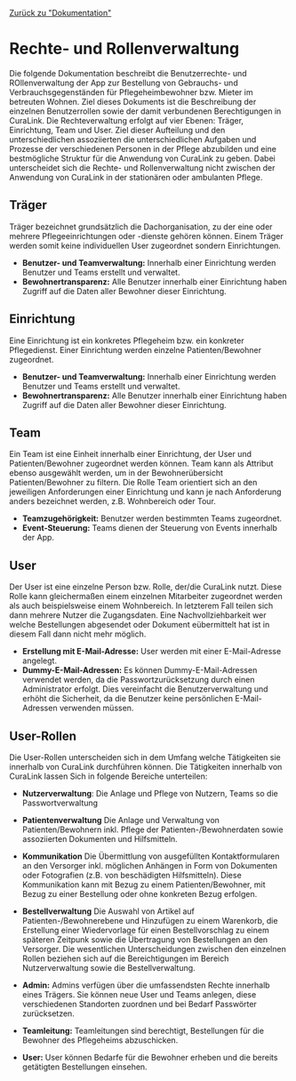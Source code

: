 [Zurück zu "Dokumentation"](README.md)

# Rechte- und Rollenverwaltung
Die folgende Dokumentation beschreibt die Benutzerrechte- und ROllenverwaltung der App zur Bestellung von Gebrauchs- und Verbrauchsgegenständen für Pflegeheimbewohner bzw. Mieter im betreuten Wohnen. Ziel dieses Dokuments ist die Beschreibung der einzelnen Benutzerrollen sowie der damit verbundenen Berechtigungen in CuraLink. Die Rechteverwaltung erfolgt auf vier Ebenen: Träger, Einrichtung, Team und User. Ziel dieser Aufteilung und den unterschiedlichen assoziierten die unterschiedlichen Aufgaben und Prozesse der verschiedenen Personen in der Pflege abzubilden und eine bestmögliche Struktur für die Anwendung von CuraLink zu geben. Dabei unterscheidet sich die Rechte- und Rollenverwaltung nicht zwischen der Anwendung von CuraLink in der stationären oder ambulanten Pflege. 

## Träger
Träger bezeichnet grundsätzlich die Dachorganisation, zu der eine oder mehrere Pflegeeinrichtungen oder -dienste gehören können. Einem Träger werden somit keine individuellen User zugeordnet sondern Einrichtungen.  
* **Benutzer- und Teamverwaltung:** Innerhalb einer Einrichtung werden Benutzer und Teams erstellt und verwaltet.
* **Bewohnertransparenz:** Alle Benutzer innerhalb einer Einrichtung haben Zugriff auf die Daten aller Bewohner dieser Einrichtung.

## Einrichtung
Eine Einrichtung ist ein konkretes Pflegeheim bzw. ein konkreter Pflegedienst. Einer Einrichtung werden einzelne Patienten/Bewohner zugeordnet.  
* **Benutzer- und Teamverwaltung:** Innerhalb einer Einrichtung werden Benutzer und Teams erstellt und verwaltet.
* **Bewohnertransparenz:** Alle Benutzer innerhalb einer Einrichtung haben Zugriff auf die Daten aller Bewohner dieser Einrichtung.

## Team
Ein Team ist eine Einheit innerhalb einer Einrichtung, der User und Patienten/Bewohner zugeordnet werden können. Team kann als Attribut ebenso ausgewählt werden, um in der Bewohnerübersicht Patienten/Bewohner zu filtern. Die Rolle Team orientiert sich an den jeweiligen Anforderungen einer Einrichtung und kann je nach Anforderung anders bezeichnet werden, z.B. Wohnbereich oder Tour.  
* **Teamzugehörigkeit:** Benutzer werden bestimmten Teams zugeordnet.
* **Event-Steuerung:** Teams dienen der Steuerung von Events innerhalb der App.

## User
Der User ist eine einzelne Person bzw. Rolle, der/die CuraLink nutzt. Diese Rolle kann gleichermaßen einem einzelnen Mitarbeiter zugeordnet werden als auch beispielsweise einem Wohnbereich. In letzterem Fall teilen sich dann mehrere Nutzer die Zugangsdaten. Eine Nachvollziehbarkeit wer welche Bestellungen abgesendet oder Dokument eübermittelt hat ist in diesem Fall dann nicht mehr möglich.
- **Erstellung mit E-Mail-Adresse:** User werden mit einer E-Mail-Adresse angelegt.
- **Dummy-E-Mail-Adressen:** Es können Dummy-E-Mail-Adressen verwendet werden, da die Passwortzurücksetzung durch einen Administrator erfolgt. Dies vereinfacht die Benutzerverwaltung und erhöht die Sicherheit, da die Benutzer keine persönlichen E-Mail-Adressen verwenden müssen.

## User-Rollen
Die User-Rollen unterscheiden sich in dem Umfang welche Tätigkeiten sie innerhalb von CuraLink durchführen können. Die Tätigkeiten innerhalb von CuraLink lassen Sich in folgende Bereiche unterteilen: 
* **Nutzerverwaltung**: Die Anlage und Pflege von Nutzern, Teams so die Passwortverwaltung
* **Patientenverwaltung** Die Anlage und Verwaltung von Patienten/Bewohnern inkl. Pflege der Patienten-/Bewohnerdaten sowie assoziierten Dokumenten und Hilfsmitteln.
* **Kommunikation** Die Übermittlung von ausgefüllten Kontaktformularen an den Versorger inkl. möglichen Anhängen in Form von Dokumenten oder Fotografien (z.B. von beschädigten Hilfsmitteln). Diese Kommunikation kann mit Bezug zu einem Patienten/Bewohner, mit Bezug zu einer Bestellung oder ohne konkreten Bezug erfolgen. 
* **Bestellverwaltung** Die Auswahl von Artikel auf Patienten-/Bewohnerebene und Hinzufügen zu einem Warenkorb, die Erstellung einer Wiedervorlage für einen Bestellvorschlag zu einem späteren Zeitpunk sowie die Übertragung von Bestellungen an den Versorger.
Die wesentlichen Unterscheidungen zwischen den einzelnen Rollen beziehen sich auf die Bereichtigungen im Bereich Nutzerverwaltung sowie die Bestellverwaltung. 
  

* **Admin:** Admins verfügen über die umfassendsten Rechte innerhalb eines Trägers. Sie können neue User und Teams anlegen, diese verschiedenen Standorten zuordnen und bei Bedarf Passwörter zurücksetzen.
* **Teamleitung:** Teamleitungen sind berechtigt, Bestellungen für die Bewohner des Pflegeheims abzuschicken.
* **User:** User können Bedarfe für die Bewohner erheben und die bereits getätigten Bestellungen einsehen.
